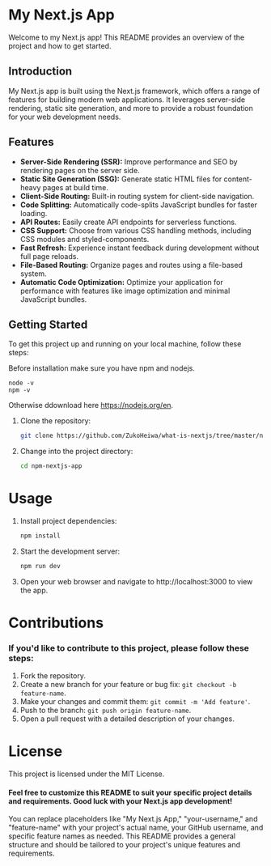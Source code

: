 # My Next.js App

Welcome to my Next.js app! This README provides an overview of the project and how to get started.

## Introduction

My Next.js app is built using the Next.js framework, which offers a range of features for building modern web applications. It leverages server-side rendering, static site generation, and more to provide a robust foundation for your web development needs.

## Features

- **Server-Side Rendering (SSR):** Improve performance and SEO by rendering pages on the server side.
- **Static Site Generation (SSG):** Generate static HTML files for content-heavy pages at build time.
- **Client-Side Routing:** Built-in routing system for client-side navigation.
- **Code Splitting:** Automatically code-splits JavaScript bundles for faster loading.
- **API Routes:** Easily create API endpoints for serverless functions.
- **CSS Support:** Choose from various CSS handling methods, including CSS modules and styled-components.
- **Fast Refresh:** Experience instant feedback during development without full page reloads.
- **File-Based Routing:** Organize pages and routes using a file-based system.
- **Automatic Code Optimization:** Optimize your application for performance with features like image optimization and minimal JavaScript bundles.

## Getting Started

To get this project up and running on your local machine, follow these steps:

Before installation make sure you have npm and nodejs.
```
node -v
npm -v
```

Otherwise ddownload here https://nodejs.org/en.

1. Clone the repository:

   ```bash
   git clone https://github.com/ZukoHeiwa/what-is-nextjs/tree/master/npm-nextjs-app

2. Change into the project directory:

    ```bash
    cd npm-nextjs-app

# Usage

1. Install project dependencies:
    ```bash
    npm install

2. Start the development server:
    ```bash
    npm run dev

3. Open your web browser and navigate to http://localhost:3000 to view the app.

# Contributions

### If you'd like to contribute to this project, please follow these steps:

1. Fork the repository.
2. Create a new branch for your feature or bug fix: `git checkout -b feature-name`.
3. Make your changes and commit them: `git commit -m 'Add feature'`.
4. Push to the branch: `git push origin feature-name`.
5. Open a pull request with a detailed description of your changes.

# License

This project is licensed under the MIT License.

#### Feel free to customize this README to suit your specific project details and requirements. Good luck with your Next.js app development! 

You can replace placeholders like "My Next.js App," "your-username," and "feature-name" with your project's actual name, your GitHub username, and specific feature names as needed. This README provides a general structure and should be tailored to your project's unique features and requirements.